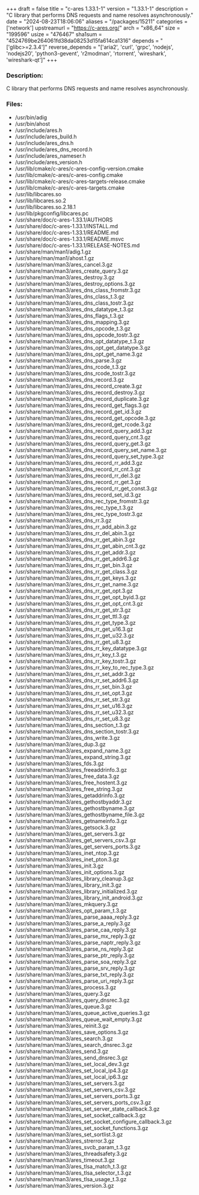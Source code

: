 +++
draft = false
title = "c-ares 1.33.1-1"
version = "1.33.1-1"
description = "C library that performs DNS requests and name resolves asynchronously."
date = "2024-08-23T18:06:06"
aliases = "/packages/15211"
categories = ['network']
upstreamurl = "https://c-ares.org/"
arch = "x86_64"
size = "199596"
usize = "476467"
sha1sum = "4524769be264061fd38da08253d15fa614ca1316"
depends = "['glibc>=2.3.4']"
reverse_depends = "['aria2', 'curl', 'grpc', 'nodejs', 'nodejs20', 'python3-gevent', 'r2modman', 'rtorrent', 'wireshark', 'wireshark-qt']"
+++
### Description: 
C library that performs DNS requests and name resolves asynchronously.

### Files: 
* /usr/bin/adig
* /usr/bin/ahost
* /usr/include/ares.h
* /usr/include/ares_build.h
* /usr/include/ares_dns.h
* /usr/include/ares_dns_record.h
* /usr/include/ares_nameser.h
* /usr/include/ares_version.h
* /usr/lib/cmake/c-ares/c-ares-config-version.cmake
* /usr/lib/cmake/c-ares/c-ares-config.cmake
* /usr/lib/cmake/c-ares/c-ares-targets-release.cmake
* /usr/lib/cmake/c-ares/c-ares-targets.cmake
* /usr/lib/libcares.so
* /usr/lib/libcares.so.2
* /usr/lib/libcares.so.2.18.1
* /usr/lib/pkgconfig/libcares.pc
* /usr/share/doc/c-ares-1.33.1/AUTHORS
* /usr/share/doc/c-ares-1.33.1/INSTALL.md
* /usr/share/doc/c-ares-1.33.1/README.md
* /usr/share/doc/c-ares-1.33.1/README.msvc
* /usr/share/doc/c-ares-1.33.1/RELEASE-NOTES.md
* /usr/share/man/man1/adig.1.gz
* /usr/share/man/man1/ahost.1.gz
* /usr/share/man/man3/ares_cancel.3.gz
* /usr/share/man/man3/ares_create_query.3.gz
* /usr/share/man/man3/ares_destroy.3.gz
* /usr/share/man/man3/ares_destroy_options.3.gz
* /usr/share/man/man3/ares_dns_class_fromstr.3.gz
* /usr/share/man/man3/ares_dns_class_t.3.gz
* /usr/share/man/man3/ares_dns_class_tostr.3.gz
* /usr/share/man/man3/ares_dns_datatype_t.3.gz
* /usr/share/man/man3/ares_dns_flags_t.3.gz
* /usr/share/man/man3/ares_dns_mapping.3.gz
* /usr/share/man/man3/ares_dns_opcode_t.3.gz
* /usr/share/man/man3/ares_dns_opcode_tostr.3.gz
* /usr/share/man/man3/ares_dns_opt_datatype_t.3.gz
* /usr/share/man/man3/ares_dns_opt_get_datatype.3.gz
* /usr/share/man/man3/ares_dns_opt_get_name.3.gz
* /usr/share/man/man3/ares_dns_parse.3.gz
* /usr/share/man/man3/ares_dns_rcode_t.3.gz
* /usr/share/man/man3/ares_dns_rcode_tostr.3.gz
* /usr/share/man/man3/ares_dns_record.3.gz
* /usr/share/man/man3/ares_dns_record_create.3.gz
* /usr/share/man/man3/ares_dns_record_destroy.3.gz
* /usr/share/man/man3/ares_dns_record_duplicate.3.gz
* /usr/share/man/man3/ares_dns_record_get_flags.3.gz
* /usr/share/man/man3/ares_dns_record_get_id.3.gz
* /usr/share/man/man3/ares_dns_record_get_opcode.3.gz
* /usr/share/man/man3/ares_dns_record_get_rcode.3.gz
* /usr/share/man/man3/ares_dns_record_query_add.3.gz
* /usr/share/man/man3/ares_dns_record_query_cnt.3.gz
* /usr/share/man/man3/ares_dns_record_query_get.3.gz
* /usr/share/man/man3/ares_dns_record_query_set_name.3.gz
* /usr/share/man/man3/ares_dns_record_query_set_type.3.gz
* /usr/share/man/man3/ares_dns_record_rr_add.3.gz
* /usr/share/man/man3/ares_dns_record_rr_cnt.3.gz
* /usr/share/man/man3/ares_dns_record_rr_del.3.gz
* /usr/share/man/man3/ares_dns_record_rr_get.3.gz
* /usr/share/man/man3/ares_dns_record_rr_get_const.3.gz
* /usr/share/man/man3/ares_dns_record_set_id.3.gz
* /usr/share/man/man3/ares_dns_rec_type_fromstr.3.gz
* /usr/share/man/man3/ares_dns_rec_type_t.3.gz
* /usr/share/man/man3/ares_dns_rec_type_tostr.3.gz
* /usr/share/man/man3/ares_dns_rr.3.gz
* /usr/share/man/man3/ares_dns_rr_add_abin.3.gz
* /usr/share/man/man3/ares_dns_rr_del_abin.3.gz
* /usr/share/man/man3/ares_dns_rr_get_abin.3.gz
* /usr/share/man/man3/ares_dns_rr_get_abin_cnt.3.gz
* /usr/share/man/man3/ares_dns_rr_get_addr.3.gz
* /usr/share/man/man3/ares_dns_rr_get_addr6.3.gz
* /usr/share/man/man3/ares_dns_rr_get_bin.3.gz
* /usr/share/man/man3/ares_dns_rr_get_class.3.gz
* /usr/share/man/man3/ares_dns_rr_get_keys.3.gz
* /usr/share/man/man3/ares_dns_rr_get_name.3.gz
* /usr/share/man/man3/ares_dns_rr_get_opt.3.gz
* /usr/share/man/man3/ares_dns_rr_get_opt_byid.3.gz
* /usr/share/man/man3/ares_dns_rr_get_opt_cnt.3.gz
* /usr/share/man/man3/ares_dns_rr_get_str.3.gz
* /usr/share/man/man3/ares_dns_rr_get_ttl.3.gz
* /usr/share/man/man3/ares_dns_rr_get_type.3.gz
* /usr/share/man/man3/ares_dns_rr_get_u16.3.gz
* /usr/share/man/man3/ares_dns_rr_get_u32.3.gz
* /usr/share/man/man3/ares_dns_rr_get_u8.3.gz
* /usr/share/man/man3/ares_dns_rr_key_datatype.3.gz
* /usr/share/man/man3/ares_dns_rr_key_t.3.gz
* /usr/share/man/man3/ares_dns_rr_key_tostr.3.gz
* /usr/share/man/man3/ares_dns_rr_key_to_rec_type.3.gz
* /usr/share/man/man3/ares_dns_rr_set_addr.3.gz
* /usr/share/man/man3/ares_dns_rr_set_addr6.3.gz
* /usr/share/man/man3/ares_dns_rr_set_bin.3.gz
* /usr/share/man/man3/ares_dns_rr_set_opt.3.gz
* /usr/share/man/man3/ares_dns_rr_set_str.3.gz
* /usr/share/man/man3/ares_dns_rr_set_u16.3.gz
* /usr/share/man/man3/ares_dns_rr_set_u32.3.gz
* /usr/share/man/man3/ares_dns_rr_set_u8.3.gz
* /usr/share/man/man3/ares_dns_section_t.3.gz
* /usr/share/man/man3/ares_dns_section_tostr.3.gz
* /usr/share/man/man3/ares_dns_write.3.gz
* /usr/share/man/man3/ares_dup.3.gz
* /usr/share/man/man3/ares_expand_name.3.gz
* /usr/share/man/man3/ares_expand_string.3.gz
* /usr/share/man/man3/ares_fds.3.gz
* /usr/share/man/man3/ares_freeaddrinfo.3.gz
* /usr/share/man/man3/ares_free_data.3.gz
* /usr/share/man/man3/ares_free_hostent.3.gz
* /usr/share/man/man3/ares_free_string.3.gz
* /usr/share/man/man3/ares_getaddrinfo.3.gz
* /usr/share/man/man3/ares_gethostbyaddr.3.gz
* /usr/share/man/man3/ares_gethostbyname.3.gz
* /usr/share/man/man3/ares_gethostbyname_file.3.gz
* /usr/share/man/man3/ares_getnameinfo.3.gz
* /usr/share/man/man3/ares_getsock.3.gz
* /usr/share/man/man3/ares_get_servers.3.gz
* /usr/share/man/man3/ares_get_servers_csv.3.gz
* /usr/share/man/man3/ares_get_servers_ports.3.gz
* /usr/share/man/man3/ares_inet_ntop.3.gz
* /usr/share/man/man3/ares_inet_pton.3.gz
* /usr/share/man/man3/ares_init.3.gz
* /usr/share/man/man3/ares_init_options.3.gz
* /usr/share/man/man3/ares_library_cleanup.3.gz
* /usr/share/man/man3/ares_library_init.3.gz
* /usr/share/man/man3/ares_library_initialized.3.gz
* /usr/share/man/man3/ares_library_init_android.3.gz
* /usr/share/man/man3/ares_mkquery.3.gz
* /usr/share/man/man3/ares_opt_param_t.3.gz
* /usr/share/man/man3/ares_parse_aaaa_reply.3.gz
* /usr/share/man/man3/ares_parse_a_reply.3.gz
* /usr/share/man/man3/ares_parse_caa_reply.3.gz
* /usr/share/man/man3/ares_parse_mx_reply.3.gz
* /usr/share/man/man3/ares_parse_naptr_reply.3.gz
* /usr/share/man/man3/ares_parse_ns_reply.3.gz
* /usr/share/man/man3/ares_parse_ptr_reply.3.gz
* /usr/share/man/man3/ares_parse_soa_reply.3.gz
* /usr/share/man/man3/ares_parse_srv_reply.3.gz
* /usr/share/man/man3/ares_parse_txt_reply.3.gz
* /usr/share/man/man3/ares_parse_uri_reply.3.gz
* /usr/share/man/man3/ares_process.3.gz
* /usr/share/man/man3/ares_query.3.gz
* /usr/share/man/man3/ares_query_dnsrec.3.gz
* /usr/share/man/man3/ares_queue.3.gz
* /usr/share/man/man3/ares_queue_active_queries.3.gz
* /usr/share/man/man3/ares_queue_wait_empty.3.gz
* /usr/share/man/man3/ares_reinit.3.gz
* /usr/share/man/man3/ares_save_options.3.gz
* /usr/share/man/man3/ares_search.3.gz
* /usr/share/man/man3/ares_search_dnsrec.3.gz
* /usr/share/man/man3/ares_send.3.gz
* /usr/share/man/man3/ares_send_dnsrec.3.gz
* /usr/share/man/man3/ares_set_local_dev.3.gz
* /usr/share/man/man3/ares_set_local_ip4.3.gz
* /usr/share/man/man3/ares_set_local_ip6.3.gz
* /usr/share/man/man3/ares_set_servers.3.gz
* /usr/share/man/man3/ares_set_servers_csv.3.gz
* /usr/share/man/man3/ares_set_servers_ports.3.gz
* /usr/share/man/man3/ares_set_servers_ports_csv.3.gz
* /usr/share/man/man3/ares_set_server_state_callback.3.gz
* /usr/share/man/man3/ares_set_socket_callback.3.gz
* /usr/share/man/man3/ares_set_socket_configure_callback.3.gz
* /usr/share/man/man3/ares_set_socket_functions.3.gz
* /usr/share/man/man3/ares_set_sortlist.3.gz
* /usr/share/man/man3/ares_strerror.3.gz
* /usr/share/man/man3/ares_svcb_param_t.3.gz
* /usr/share/man/man3/ares_threadsafety.3.gz
* /usr/share/man/man3/ares_timeout.3.gz
* /usr/share/man/man3/ares_tlsa_match_t.3.gz
* /usr/share/man/man3/ares_tlsa_selector_t.3.gz
* /usr/share/man/man3/ares_tlsa_usage_t.3.gz
* /usr/share/man/man3/ares_version.3.gz
